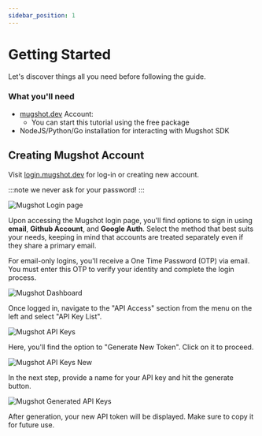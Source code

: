 ```yaml
---
sidebar_position: 1
---
```


# Getting Started

Let's discover things all you need before following the guide.

### What you'll need

- [mugshot.dev](https://mugshot.dev/) Account:
  - You can start this tutorial using the free package
- NodeJS/Python/Go installation for interacting with Mugshot SDK

## Creating Mugshot Account

Visit [login.mugshot.dev](https://login.mugshot.dev) for log-in or creating new account.

:::note
we never ask for your password!
:::

![Mugshot Login page](/img/login.png)

Upon accessing the Mugshot login page, you'll find options to sign in using **email**, **Github Account**, and **Google Auth**. Select the method that best suits your needs, keeping in mind that accounts are treated separately even if they share a primary email.

For email-only logins, you'll receive a One Time Password (OTP) via email. You must enter this OTP to verify your identity and complete the login process.

![Mugshot Dashboard](/img/dashboard.png)

Once logged in, navigate to the "API Access" section from the menu on the left and select "API Key List".

![Mugshot API Keys](/img/api-keys.png)

Here, you'll find the option to "Generate New Token". Click on it to proceed.

![Mugshot API Keys New](/img/create-api-key.png)

In the next step, provide a name for your API key and hit the generate button.


![Mugshot Generated API Keys](/img/generated-api-key.png)

After generation, your new API token will be displayed. Make sure to copy it for future use.

